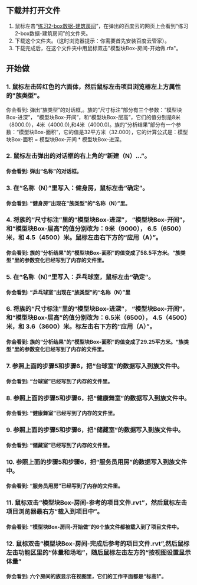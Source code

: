 ## 下载并打开文件

1. 鼠标左击“[练习2-box数据-建筑房间](http://pan.baidu.com/s/1pJRs2EZ)”，在弹出的百度云的网页上会看到“练习2-box数据-建筑房间”的文件夹。
2. 下载这个文件夹。（这时浏览器提示：你需要首先安装百度云管家）。
3. 下载完成后，在这个文件夹中用鼠标双击"模型块Box-房间-开始做.rfa"。

## 开始做

### 1. 鼠标左击砖红色的六面体，然后鼠标左击项目浏览器左上方属性的"族类型"。

你会看到: 弹出“族类型”的对话框,。族的“尺寸标注”部分有三个参数：“模型块Box-进深”， “模型块Box-开间”，和“模型块Box-层高”，它们的值分别是8米（8000.0），4米（4000.0),和4米（4000.0)。族的“分析结果”部分有一个参数：“模型块Box-面积”，它的值是32平方米（32.000），它的计算公式是：模型块Box-面积 = 模型块Box-开间 * 模型块Box-进深。

### 2. 鼠标左击弹出的对话框的右上角的“新建（N）...”。

#### 你会看到: 弹出“名称”的对话框。

### 3. 在“名称（N）”里写入：健身房，鼠标左击“确定”。

#### 你会看到: “健身房”出现在“族类型”的“名称（N）”里。

### 4. 将族的“尺寸标注”里的“模型块Box-进深”， “模型块Box-开间”，和“模型块Box-层高”的值分别改为：9米（9000）， 6.5（6500）米，和 4.5（4500）米。鼠标左击右下方的“应用（A）”。

#### 你会看到: 族的“分析结果”的“模型块Box-面积”的值变成了58.5平方米。“族类型”里的参数变化已经写到了内存的文件里。

### 5. 在“名称（N）”里写入：乒乓球室，鼠标左击“确定”。

#### 你会看到: “乒乓球室”出现在“族类型”的“名称（N）”里

### 6. 将族的“尺寸标注”里的“模型块Box-进深”， “模型块Box-开间”，和“模型块Box-层高”的值分别改为：6.5米（6500）， 4.5（4500）米，和 3.6（3600）米。标左击右下方的“应用（A）”。

#### 你会看到: 族的“分析结果”的“模型块Box-面积”的值变成了29.25平方米。“族类型”里的参数变化已经写到了内存的文件里。

### 7. 参照上面的步骤5和步骤6，把“台球室”的数据写入到族文件中。

#### 你会看到: “台球室”已经写到了内存的文件里。

### 8. 参照上面的步骤5和步骤6，把“健康舞室”的数据写入到族文件中。

#### 你会看到: “健康舞室”已经写到了内存的文件里。

### 9. 参照上面的步骤5和步骤6，把“储藏室”的数据写入到族文件中。

#### 你会看到: “储藏室”已经写到了内存的文件里。

### 10. 参照上面的步骤5和步骤6，把“服务员用房”的数据写入到族文件中。

#### 你会看到: “服务员用房”已经写到了内存的文件里。

### 11. 鼠标双击“模型块Box-房间-参考的项目文件.rvt”，然后鼠标左击项目浏览器最右方“载入到项目中”。

#### 你会看到:  “模型块Box-房间-开始做”的6个族文件都被载入到了项目文件中。

### 12. 鼠标双击“模型块Box-房间-完成后参考的项目文件.rvt”,然后鼠标左击功能区里的“体量和场地”，随后鼠标左击左方的“按视图设置显示体量”

#### 你会看到: 六个房间的族显示在视图里，它们的工作平面都是“标高1”。